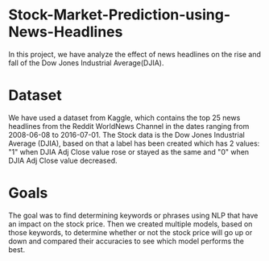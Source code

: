 # Stock-Market-Prediction-using-News-Headlines
In this project, we have analyze the effect of news headlines on the rise and fall of the Dow Jones Industrial Average(DJIA). 
# Dataset 
We have used a dataset from Kaggle, which contains the top 25 news headlines from the Reddit WorldNews Channel in the dates ranging from 2008-06-08 to 2016-07-01.
The Stock data is the Dow Jones Industrial Average (DJIA), based on that a label has been created which has 2 values: "1" when DJIA Adj Close value rose or stayed as the same and "0" when DJIA Adj Close value decreased.
# Goals 
The goal was to find determining keywords or phrases using NLP that have an impact on the stock price. Then we created multiple models, based on those keywords, to determine whether or not the stock price will go up or down and compared their accuracies to see which model performs the best.
